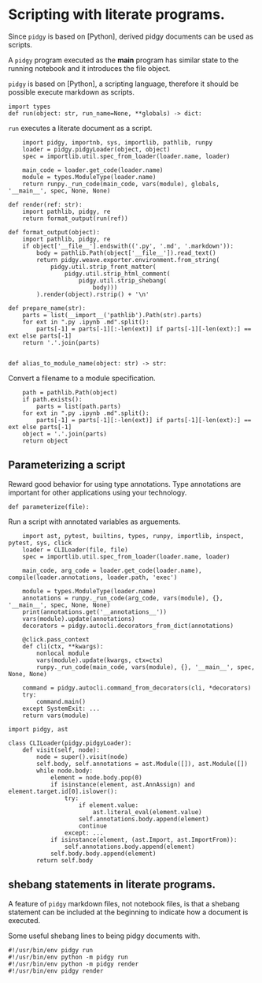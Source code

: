 # Scripting with literate programs.

Since `pidgy` is based on [Python], derived pidgy documents can be used as scripts.

A `pidgy` program executed as the **main** program has similar state to the running notebook and it introduces the file object.

`pidgy` is based on [Python], a scripting language, therefore it should be possible execute markdown as scripts.

    import types
    def run(object: str, run_name=None, **globals) -> dict:

`run` executes a literate document as a script.

        import pidgy, importnb, sys, importlib, pathlib, runpy
        loader = pidgy.pidgyLoader(object, object)
        spec = importlib.util.spec_from_loader(loader.name, loader)

        main_code = loader.get_code(loader.name)
        module = types.ModuleType(loader.name)
        return runpy._run_code(main_code, vars(module), globals, '__main__', spec, None, None)

    def render(ref: str):
        import pathlib, pidgy, re
        return format_output(run(ref))

    def format_output(object):
        import pathlib, pidgy, re
        if object['__file__'].endswith(('.py', '.md', '.markdown')):
            body = pathlib.Path(object['__file__']).read_text()
            return pidgy.weave.exporter.environment.from_string(
                pidgy.util.strip_front_matter(
                    pidgy.util.strip_html_comment(
                        pidgy.util.strip_shebang(
                            body)))
            ).render(object).rstrip() + '\n'

    def prepare_name(str):
        parts = list(__import__('pathlib').Path(str).parts)
        for ext in ".py .ipynb .md".split():
            parts[-1] = parts[-1][:-len(ext)] if parts[-1][-len(ext):] == ext else parts[-1]
        return '.'.join(parts)


    def alias_to_module_name(object: str) -> str:

Convert a filename to a module specification.

        path = pathlib.Path(object)
        if path.exists():
            parts = list(path.parts)
        for ext in ".py .ipynb .md".split():
            parts[-1] = parts[-1][:-len(ext)] if parts[-1][-len(ext):] == ext else parts[-1]
        object = '.'.join(parts)
        return object

## Parameterizing a script

Reward good behavior for using type annotations. Type annotations are important for other applications using your technology.

    def parameterize(file):

Run a script with annotated variables as arguements.

        import ast, pytest, builtins, types, runpy, importlib, inspect, pytest, sys, click
        loader = CLILoader(file, file)
        spec = importlib.util.spec_from_loader(loader.name, loader)

        main_code, arg_code = loader.get_code(loader.name), compile(loader.annotations, loader.path, 'exec')

        module = types.ModuleType(loader.name)
        annotations = runpy._run_code(arg_code, vars(module), {}, '__main__', spec, None, None)
        print(annotations.get('__annotations__'))
        vars(module).update(annotations)
        decorators = pidgy.autocli.decorators_from_dict(annotations)

        @click.pass_context
        def cli(ctx, **kwargs):
            nonlocal module
            vars(module).update(kwargs, ctx=ctx)
            runpy._run_code(main_code, vars(module), {}, '__main__', spec, None, None)

        command = pidgy.autocli.command_from_decorators(cli, *decorators)
        try:
            command.main()
        except SystemExit: ...
        return vars(module)

    import pidgy, ast

    class CLILoader(pidgy.pidgyLoader):
        def visit(self, node):
            node = super().visit(node)
            self.body, self.annotations = ast.Module([]), ast.Module([])
            while node.body:
                element = node.body.pop(0)
                if isinstance(element, ast.AnnAssign) and element.target.id[0].islower():
                    try:
                        if element.value:
                            ast.literal_eval(element.value)
                        self.annotations.body.append(element)
                        continue
                    except: ...
                if isinstance(element, (ast.Import, ast.ImportFrom)):
                    self.annotations.body.append(element)
                self.body.body.append(element)
            return self.body

## shebang statements in literate programs.

A feature of `pidgy` markdown files, not notebook files, is that a shebang statement can be included at the beginning to indicate how a document is executed.

Some useful shebang lines to being pidgy documents with.

    #!/usr/bin/env pidgy run
    #!/usr/bin/env python -m pidgy run
    #!/usr/bin/env python -m pidgy render
    #!/usr/bin/env pidgy render
